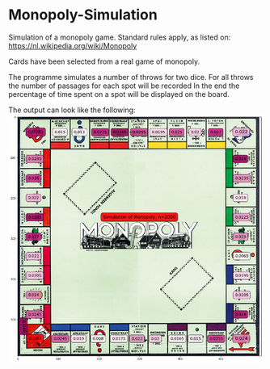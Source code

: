 # Monopoly-Simulation
Simulation of a monopoly game.
Standard rules apply, as listed on: https://nl.wikipedia.org/wiki/Monopoly

Cards have been selected from a real game of monopoly.

The programme simulates a number of throws for two dice.
For all throws the number of passages for each spot will be recorded
In the end the percentage of time spent on a spot will be displayed on the board.

The output can look like the following:
![alt text](<simulation.png>)

